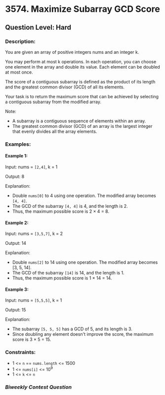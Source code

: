 # 3574. Maximize Subarray GCD Score
## Question Level: Hard
### Description:
You are given an array of positive integers nums and an integer k.

You may perform at most k operations. In each operation, you can choose one element in the array and double its value. Each element can be doubled at most once.

The score of a contiguous subarray is defined as the product of its length and the greatest common divisor (GCD) of all its elements.

Your task is to return the maximum score that can be achieved by selecting a contiguous subarray from the modified array.

Note:
- A subarray is a contiguous sequence of elements within an array.
- The greatest common divisor (GCD) of an array is the largest integer that evenly divides all the array elements.

### Examples:
#### Example 1:

Input: nums = `[2,4]`, k = 1

Output: 8

Explanation:
- Double `nums[0]` to 4 using one operation. The modified array becomes `[4, 4]`.
- The GCD of the subarray `[4, 4]` is 4, and the length is 2.
- Thus, the maximum possible score is 2 × 4 = 8.
#### Example 2:

Input: nums = `[3,5,7]`, k = 2

Output: 14

Explanation:
- Double `nums[2]` to 14 using one operation. The modified array becomes [3, 5, 14].
- The GCD of the subarray `[14]` is 14, and the length is 1.
- Thus, the maximum possible score is 1 × 14 = 14.
#### Example 3:

Input: nums = `[5,5,5]`, k = 1

Output: 15

Explanation:
- The subarray `[5, 5, 5]` has a GCD of 5, and its length is 3.
- Since doubling any element doesn't improve the score, the maximum score is 3 × 5 = 15.

### Constraints:

- 1 <= `n` == `nums.length` <= 1500
- 1 <= `nums[i]` <= 10<sup>9</sup>
- 1 <= `k` <= `n`

### <i>Biweekly Contest Question</i>